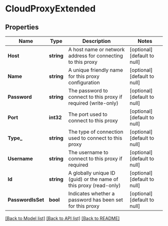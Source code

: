 # CloudProxyExtended

## Properties
Name | Type | Description | Notes
------------ | ------------- | ------------- | -------------
**Host** | **string** | A host name or network address for connecting to this proxy | [optional] [default to null]
**Name** | **string** | A unique friendly name for this proxy configuration | [optional] [default to null]
**Password** | **string** | The password to connect to this proxy if required (write-only) | [optional] [default to null]
**Port** | **int32** | The port used to connect to this proxy | [optional] [default to null]
**Type_** | **string** | The type of connection used to connect to this proxy | [optional] [default to null]
**Username** | **string** | The username to connect to this proxy if required | [optional] [default to null]
**Id** | **string** | A globally unique ID (guid) or the name of this proxy (read-only) | [optional] [default to null]
**PasswordIsSet** | **bool** | Indicates whether a password has been set for this proxy | [optional] [default to null]

[[Back to Model list]](../README.md#documentation-for-models) [[Back to API list]](../README.md#documentation-for-api-endpoints) [[Back to README]](../README.md)


